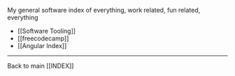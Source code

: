 My general software index of everything, work related, fun related, everything

- [[Software Tooling]]
- [[freecodecamp]]
- [[Angular Index]]

---
Back to main [[INDEX]]